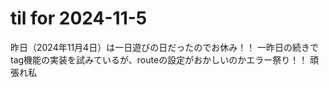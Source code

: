 # til for 2024-11-5

昨日（2024年11月4日）は一日遊びの日だったのでお休み！！
一昨日の続きでtag機能の実装を試みているが、routeの設定がおかしいのかエラー祭り！！
頑張れ私